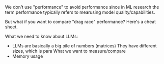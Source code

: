 We don't use "performance" to avoid performance since in ML research the term performance typically refers to mearusing model quality/capabilities.

But what if you want to compare "drag race" performance?  Here's a cheat sheet.

What we need to know about LLMs:
- LLMs are basically a big pile of numbers (matrices) They have different sizes, which is para
What we want to measure/compare
- Memory usage




